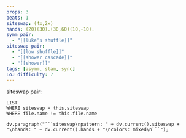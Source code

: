 ```yaml
---
props: 3
beats: 1
siteswap: (4x,2x)
hands: (20)(30).(30,60)(10,-10).
symm pair:
  - "[[luke's shuffle]]"
siteswap pair:
  - "[[low shuffle]]"
  - "[[shower cascade]]"
  - "[[shower]]"
tags: [asymm, slam, sync]
LoJ difficulty: 7
---
```

siteswap pair:
```dataview
LIST
WHERE siteswap = this.siteswap
WHERE file.name != this.file.name
```
```dataviewjs
dv.paragraph("```siteswap\npattern: " + dv.current().siteswap + "\nhands: " + dv.current().hands + "\ncolors: mixed\n```");
```
